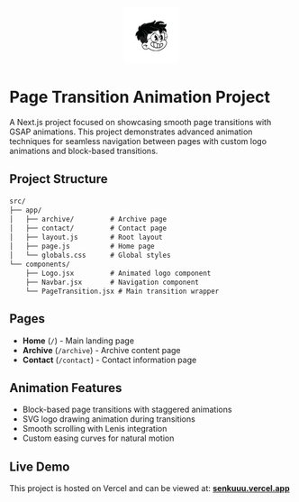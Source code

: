 <div align="center">
  <img src="src/app/icon.png" alt="Page Transition Project Logo" width="100" height="100">
</div>

# Page Transition Animation Project

A Next.js project focused on showcasing smooth page transitions with GSAP animations. This project demonstrates advanced animation techniques for seamless navigation between pages with custom logo animations and block-based transitions.

## Project Structure

```
src/
├── app/
│   ├── archive/         # Archive page
│   ├── contact/         # Contact page
│   ├── layout.js        # Root layout
│   ├── page.js          # Home page
│   └── globals.css      # Global styles
└── components/
    ├── Logo.jsx         # Animated logo component
    ├── Navbar.jsx       # Navigation component
    └── PageTransition.jsx # Main transition wrapper
```

## Pages

-  **Home** (`/`) - Main landing page
-  **Archive** (`/archive`) - Archive content page
-  **Contact** (`/contact`) - Contact information page

## Animation Features

-  Block-based page transitions with staggered animations
-  SVG logo drawing animation during transitions
-  Smooth scrolling with Lenis integration
-  Custom easing curves for natural motion

## Live Demo

This project is hosted on Vercel and can be viewed at:
**[senkuuu.vercel.app](https://senkuuu.vercel.app)**